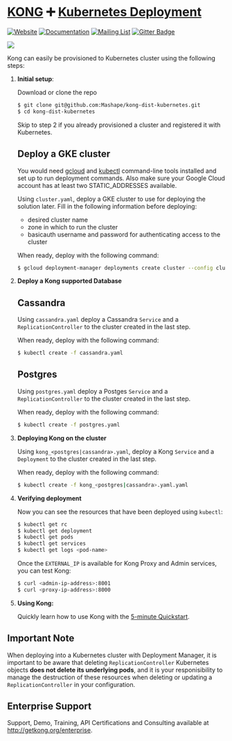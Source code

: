 # [KONG][website-url] :heavy_plus_sign: [Kubernetes Deployment](http://kubernetes.io/)

[![Website][website-badge]][website-url]
[![Documentation][documentation-badge]][documentation-url]
[![Mailing List][mailing-list-badge]][mailing-list-url]
[![Gitter Badge][gitter-badge]][gitter-url]

[![][kong-logo]][website-url]

Kong can easily be provisioned to Kubernetes cluster using the following steps:

1. **Initial setup**:

    Download or clone the repo

    ```bash
    $ git clone git@github.com:Mashape/kong-dist-kubernetes.git
    $ cd kong-dist-kubernetes
    ```
    
    Skip to step 2 if you already provisioned a cluster and registered it with Kubernetes.
    
    ## Deploy a GKE cluster
    
    You would need [gcloud](https://cloud.google.com/sdk/) and [kubectl](https://cloud.google.com/container-engine/docs/quickstart#install_the_gcloud_command-line_interface) command-line tools installed and set up to run deployment commands. Also make sure your Google Cloud account has at least two STATIC_ADDRESSES available. 

    Using `cluster.yaml`, deploy a GKE cluster to use for deploying the solution later. Fill in the following information before deploying:
    
    * desired cluster name
    * zone in which to run the cluster
    * basicauth username and password for authenticating access to the cluster

    When ready, deploy with the following command:

    ```bash
    $ gcloud deployment-manager deployments create cluster --config cluster.yaml
    ```

2. **Deploy a Kong supported Database**

    
    ## Cassandra

    Using `cassandra.yaml` deploy a Cassandra `Service` and a `ReplicationController` to the cluster created in the last step.	

    When ready, deploy with the following command:

    ```bash
    $ kubectl create -f cassandra.yaml
    ```
    
   ## Postgres
   
    Using `postgres.yaml` deploy a Postges `Service` and a `ReplicationController` to the cluster created in the last step.

    When ready, deploy with the following command:

    ```bash
    $ kubectl create -f postgres.yaml
    ```
   

3. **Deploying Kong on the cluster**

    Using `kong_<postgres|cassandra>.yaml`, deploy a  Kong `Service` and a `Deployment` to the cluster created in the last step.
    
    When ready, deploy with the following command:

    ```bash
    $ kubectl create -f kong_<postgres|cassandra>.yaml.yaml
    ```

3. **Verifying deployment**

    Now you can see the resources that have been deployed using `kubectl`:

    ```bash
    $ kubectl get rc
    $ kubectl get deployment
    $ kubectl get pods
    $ kubectl get services
    $ kubectl get logs <pod-name>
    ```
    Once the `EXTERNAL_IP` is available for Kong Proxy and Admin services, you can test Kong:

    ```bash
    $ curl <admin-ip-address>:8001
    $ curl <proxy-ip-address>:8000
    ```

3. **Using Kong:**

    Quickly learn how to use Kong with the [5-minute Quickstart](https://getkong.org/docs/latest/getting-started/quickstart/).

    


## Important Note

When deploying into a Kubernetes cluster with Deployment Manager, it is
important to be aware that deleting `ReplicationController` Kubernetes objects
**does not delete its underlying pods**, and it is your responisibility to
manage the destruction of these resources when deleting or updating a
`ReplicationController` in your configuration.


## Enterprise Support

Support, Demo, Training, API Certifications and Consulting available at http://getkong.org/enterprise.

[kong-logo]: http://i.imgur.com/4jyQQAZ.png
[website-url]: https://getkong.org/
[website-badge]: https://img.shields.io/badge/GETKong.org-Learn%20More-43bf58.svg
[documentation-url]: https://getkong.org/docs/
[documentation-badge]: https://img.shields.io/badge/Documentation-Read%20Online-green.svg
[gitter-url]: https://gitter.im/Mashape/kong
[gitter-badge]: https://img.shields.io/badge/Gitter-Join%20Chat-blue.svg
[mailing-list-badge]: https://img.shields.io/badge/Email-Join%20Mailing%20List-blue.svg
[mailing-list-url]: https://groups.google.com/forum/#!forum/konglayer

